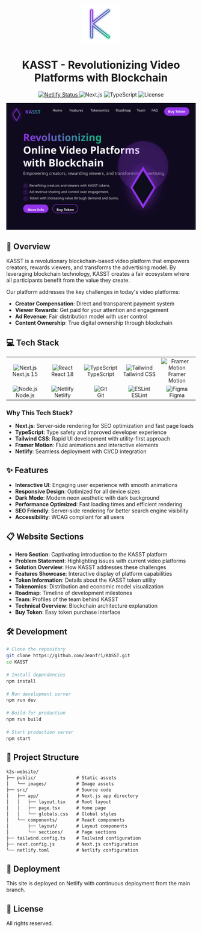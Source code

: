 <div align="center">
  <img src="public/images/k-logo.svg" alt="KASST Logo" width="100" height="100" />
  <h1>KASST - Revolutionizing Video Platforms with Blockchain</h1>

  <p>
    <a href="https://netlify.com">
      <img src="https://api.netlify.com/api/v1/badges/status/deploying" alt="Netlify Status" />
    </a>
    <img src="https://img.shields.io/badge/Next.js-15.1.7-black" alt="Next.js" />
    <img src="https://img.shields.io/badge/TypeScript-5.3.3-blue" alt="TypeScript" />
    <img src="https://img.shields.io/badge/License-Proprietary-red" alt="License" />
  </p>

  <img src="public/images/screenshots/hero-section.svg" alt="KASST Hero Section" width="800" />
</div>

## 🚀 Overview

KASST is a revolutionary blockchain-based video platform that empowers creators, rewards viewers, and transforms the advertising model. By leveraging blockchain technology, KASST creates a fair ecosystem where all participants benefit from the value they create.

Our platform addresses the key challenges in today's video platforms:
- **Creator Compensation**: Direct and transparent payment system
- **Viewer Rewards**: Get paid for your attention and engagement
- **Ad Revenue**: Fair distribution model with user control
- **Content Ownership**: True digital ownership through blockchain

## 💻 Tech Stack

<table>
  <tr>
    <td align="center" width="96">
      <img src="https://cdn.jsdelivr.net/gh/devicons/devicon/icons/nextjs/nextjs-original.svg" width="48" height="48" alt="Next.js" />
      <br>Next.js 15
    </td>
    <td align="center" width="96">
      <img src="https://cdn.jsdelivr.net/gh/devicons/devicon/icons/react/react-original.svg" width="48" height="48" alt="React" />
      <br>React 18
    </td>
    <td align="center" width="96">
      <img src="https://cdn.jsdelivr.net/gh/devicons/devicon/icons/typescript/typescript-original.svg" width="48" height="48" alt="TypeScript" />
      <br>TypeScript
    </td>
    <td align="center" width="96">
      <img src="https://cdn.jsdelivr.net/gh/devicons/devicon/icons/tailwindcss/tailwindcss-plain.svg" width="48" height="48" alt="Tailwind" />
      <br>Tailwind CSS
    </td>
    <td align="center" width="96">
      <img src="https://www.framer.com/images/favicons/favicon.svg" width="48" height="48" alt="Framer Motion" />
      <br>Framer Motion
    </td>
  </tr>
  <tr>
    <td align="center" width="96">
      <img src="https://cdn.jsdelivr.net/gh/devicons/devicon/icons/nodejs/nodejs-original.svg" width="48" height="48" alt="Node.js" />
      <br>Node.js
    </td>
    <td align="center" width="96">
      <img src="https://www.netlify.com/v3/img/components/logomark.png" width="48" height="48" alt="Netlify" />
      <br>Netlify
    </td>
    <td align="center" width="96">
      <img src="https://cdn.jsdelivr.net/gh/devicons/devicon/icons/git/git-original.svg" width="48" height="48" alt="Git" />
      <br>Git
    </td>
    <td align="center" width="96">
      <img src="https://cdn.jsdelivr.net/gh/devicons/devicon/icons/eslint/eslint-original.svg" width="48" height="48" alt="ESLint" />
      <br>ESLint
    </td>
    <td align="center" width="96">
      <img src="https://cdn.jsdelivr.net/gh/devicons/devicon/icons/figma/figma-original.svg" width="48" height="48" alt="Figma" />
      <br>Figma
    </td>
  </tr>
</table>

### Why This Tech Stack?

- **Next.js**: Server-side rendering for SEO optimization and fast page loads
- **TypeScript**: Type safety and improved developer experience
- **Tailwind CSS**: Rapid UI development with utility-first approach
- **Framer Motion**: Fluid animations and interactive elements
- **Netlify**: Seamless deployment with CI/CD integration

## ✨ Features

- **Interactive UI**: Engaging user experience with smooth animations
- **Responsive Design**: Optimized for all device sizes
- **Dark Mode**: Modern neon aesthetic with dark background
- **Performance Optimized**: Fast loading times and efficient rendering
- **SEO Friendly**: Server-side rendering for better search engine visibility
- **Accessibility**: WCAG compliant for all users

## 📋 Website Sections

- **Hero Section**: Captivating introduction to the KASST platform
- **Problem Statement**: Highlighting issues with current video platforms
- **Solution Overview**: How KASST addresses these challenges
- **Features Showcase**: Interactive display of platform capabilities
- **Token Information**: Details about the KASST token utility
- **Tokenomics**: Distribution and economic model visualization
- **Roadmap**: Timeline of development milestones
- **Team**: Profiles of the team behind KASST
- **Technical Overview**: Blockchain architecture explanation
- **Buy Token**: Easy token purchase interface

## 🛠️ Development

```bash
# Clone the repository
git clone https://github.com/Jeanfr1/KASST.git
cd KASST

# Install dependencies
npm install

# Run development server
npm run dev

# Build for production
npm run build

# Start production server
npm start
```

## 📁 Project Structure

```
k2s-website/
├── public/               # Static assets
│   └── images/           # Image assets
├── src/                  # Source code
│   ├── app/              # Next.js app directory
│   │   ├── layout.tsx    # Root layout
│   │   ├── page.tsx      # Home page
│   │   └── globals.css   # Global styles
│   └── components/       # React components
│       ├── layout/       # Layout components
│       └── sections/     # Page sections
├── tailwind.config.ts    # Tailwind configuration
├── next.config.js        # Next.js configuration
└── netlify.toml          # Netlify configuration
```

## 🚀 Deployment

This site is deployed on Netlify with continuous deployment from the main branch.

## 📄 License

All rights reserved.
